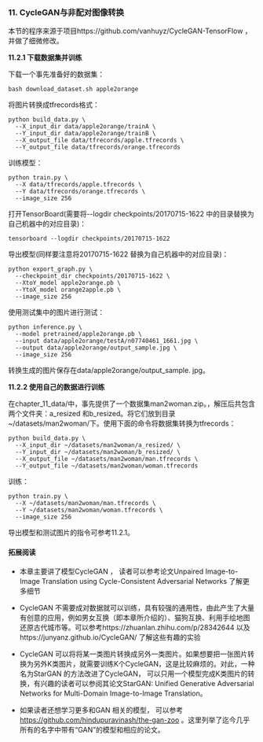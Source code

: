### 11. CycleGAN与非配对图像转换

本节的程序来源于项目https://github.com/vanhuyz/CycleGAN-TensorFlow ，并做了细微修改。

**11.2.1 下载数据集并训练**

下载一个事先准备好的数据集：
```
bash download_dataset.sh apple2orange
```

将图片转换成tfrecords格式：

```
python build_data.py \
  --X_input_dir data/apple2orange/trainA \
  --Y_input_dir data/apple2orange/trainB \
  --X_output_file data/tfrecords/apple.tfrecords \
  --Y_output_file data/tfrecords/orange.tfrecords
```

训练模型：
```
python train.py \
  --X data/tfrecords/apple.tfrecords \
  --Y data/tfrecords/orange.tfrecords \
  --image_size 256
```

打开TensorBoard(需要将--logdir checkpoints/20170715-1622 中的目录替换为自己机器中的对应目录)：
```
tensorboard --logdir checkpoints/20170715-1622
```

导出模型(同样要注意将20170715-1622 替换为自己机器中的对应目录)：
```
python export_graph.py \
  --checkpoint_dir checkpoints/20170715-1622 \
  --XtoY_model apple2orange.pb \
  --YtoX_model orange2apple.pb \
  --image_size 256
```

使用测试集中的图片进行测试：
```
python inference.py \
  --model pretrained/apple2orange.pb \
  --input data/apple2orange/testA/n07740461_1661.jpg \
  --output data/apple2orange/output_sample.jpg \
  --image_size 256
```

转换生成的图片保存在data/apple2orange/output_sample. jpg。

**11.2.2 使用自己的数据进行训练**

在chapter_11_data/中，事先提供了一个数据集man2woman.zip。，解压后共包含两个文件夹：a_resized 和b_resized。将它们放到目录~/datasets/man2woman/下。使用下面的命令将数据集转换为tfrecords：
```
python build_data.py \
  --X_input_dir ~/datasets/man2woman/a_resized/ \
  --Y_input_dir ~/datasets/man2woman/b_resized/ \
  --X_output_file ~/datasets/man2woman/man.tfrecords \
  --Y_output_file ~/datasets/man2woman/woman.tfrecords
```

训练：
```
python train.py \
  --X ~/datasets/man2woman/man.tfrecords \
  --Y ~/datasets/man2woman/woman.tfrecords \
  --image_size 256
```

导出模型和测试图片的指令可参考11.2.1。

#### 拓展阅读

- 本章主要讲了模型CycleGAN ， 读者可以参考论文Unpaired Image-to-Image Translation using Cycle-Consistent Adversarial Networks 了解更多细节

- CycleGAN 不需要成对数据就可以训练，具有较强的通用性，由此产生了大量有创意的应用，例如男女互换（即本章所介绍的）、猫狗互换、利用手绘地图还原古代城市等。可以参考https://zhuanlan.zhihu.com/p/28342644 以及https://junyanz.github.io/CycleGAN/ 了解这些有趣的实验

- CycleGAN 可以将将某一类图片转换成另外一类图片。如果想要把一张图片转换为另外K类图片，就需要训练K个CycleGAN，这是比较麻烦的。对此，一种名为StarGAN 的方法改进了CycleGAN， 可以只用一个模型完成K类图片的转换，有兴趣的读者可以参阅其论文StarGAN: Unified Generative Adversarial Networks for Multi-Domain Image-to-Image Translation。

- 如果读者还想学习更多和GAN 相关的模型， 可以参考 https://github.com/hindupuravinash/the-gan-zoo 。这里列举了迄今几乎所有的名字中带有“GAN”的模型和相应的论文。
